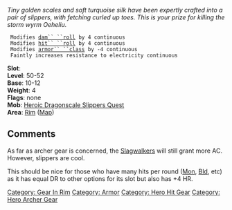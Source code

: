 *Tiny golden scales and soft turquoise silk have been expertly crafted
into a pair of slippers, with fetching curled up toes. This is your
prize for killing the storm wyrm Oeheliu.*

` Modifies `[`dam`` ``roll`](Damage_Roll "wikilink")` by 4 continuous`  
` Modifies `[`hit`` ``roll`](Hit_Roll "wikilink")` by 4 continuous`  
` Modifies `[`armor`` ``class`](Armor_Class "wikilink")` by -4 continuous`  
` Faintly increases resistance to electricity continuous`

**Slot**: <worn on feet>  
**Level**: 50-52  
**Base**: 10-12  
**Weight**: 4  
**Flags**: none  
**Mob**: [Heroic Dragonscale Slippers
Quest](Heroic_Dragonscale_Slippers_Quest "wikilink")  
**Area**: [ Rim](:Category:_Rim "wikilink")
([Map](Rim_Map "wikilink"))  

## Comments

As far as archer gear is concerned, the
[Slagwalkers](Slagwalkers "wikilink") will still grant more AC. However,
slippers are cool.

This should be nice for those who have many hits per round
([Mon](:Category:Monks "wikilink"),
[Bld](:Category:Bladedancers "wikilink"), etc) as it has equal DR to
other options for its slot but also has +4 HR.

[Category: Gear In Rim](Category:_Gear_In_Rim "wikilink") [Category:
Armor](Category:_Armor "wikilink") [Category: Hero Hit
Gear](Category:_Hero_Hit_Gear "wikilink") [Category: Hero Archer
Gear](Category:_Hero_Archer_Gear "wikilink")

